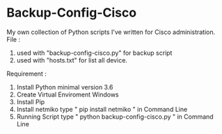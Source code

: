 # Backup-Config-Cisco
My own collection of Python scripts I've written for Cisco administration.
File :
1. used with "backup-config-cisco.py" for backup script
2. used with "hosts.txt" for list all device.

Requirement :
1. Install Python minimal version 3.6
2. Create Virtual Enviroment Windows
3. Install Pip
4. Install netmiko type " pip install netmiko " in Command Line
5. Running Script type " python backup-config-cisco.py " in Command Line


